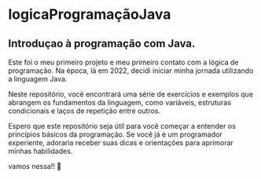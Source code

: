 # logicaProgramaçãoJava

## Introduçao à programação com Java.

Este foi o meu primeiro projeto e meu primeiro contato com a lógica de programação.
Na época, lá em 2022, decidi iniciar minha jornada utilizando a linguagem Java.

Neste repositório, você encontrará uma série de exercícios e exemplos que abrangem
os fundamentos da linguagem, como variáveis, estruturas condicionais e laços de repetição entre outros.

Espero que este repositório seja útil para você começar a entender
os princípios básicos da programação. Se você já é um programador experiente, adoraria receber suas dicas
e orientações para aprimorar minhas habilidades.

vamos nessa!! 🚀
